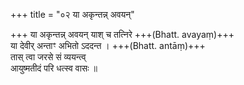 +++
title = "०२ या अकृन्तन्न् अवयन्"

+++
या अकृन्तन्न् अवयन् याश् च तत्निरे +++(Bhatt. avayaṃ)+++  
या देवीर् अन्ताꣳ अभितो ऽददन्त । +++(Bhatt. antāṃ)+++  
तास् त्वा जरसे सं व्ययन्त्व्  
आयुष्मतीदं परि धत्स्व वासः ॥